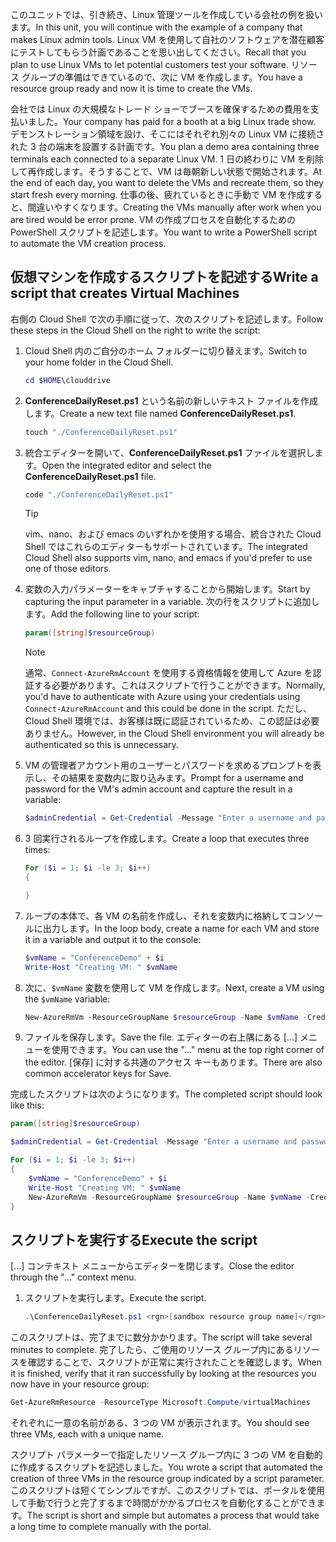 <span data-ttu-id="77e2f-101">このユニットでは、引き続き、Linux 管理ツールを作成している会社の例を扱います。</span><span class="sxs-lookup"><span data-stu-id="77e2f-101">In this unit, you will continue with the example of a company that makes Linux admin tools.</span></span> <span data-ttu-id="77e2f-102">Linux VM を使用して自社のソフトウェアを潜在顧客にテストしてもらう計画であることを思い出してください。</span><span class="sxs-lookup"><span data-stu-id="77e2f-102">Recall that you plan to use Linux VMs to let potential customers test your software.</span></span> <span data-ttu-id="77e2f-103">リソース グループの準備はできているので、次に VM を作成します。</span><span class="sxs-lookup"><span data-stu-id="77e2f-103">You have a resource group ready and now it is time to create the VMs.</span></span>

<span data-ttu-id="77e2f-104">会社では Linux の大規模なトレード ショーでブースを確保するための費用を支払いました。</span><span class="sxs-lookup"><span data-stu-id="77e2f-104">Your company has paid for a booth at a big Linux trade show.</span></span> <span data-ttu-id="77e2f-105">デモンストレーション領域を設け、そこにはそれぞれ別々の Linux VM に接続された 3 台の端末を設置する計画です。</span><span class="sxs-lookup"><span data-stu-id="77e2f-105">You plan a demo area containing three terminals each connected to a separate Linux VM.</span></span> <span data-ttu-id="77e2f-106">1 日の終わりに VM を削除して再作成します。そうすることで、VM は毎朝新しい状態で開始されます。</span><span class="sxs-lookup"><span data-stu-id="77e2f-106">At the end of each day, you want to delete the VMs and recreate them, so they start fresh every morning.</span></span> <span data-ttu-id="77e2f-107">仕事の後、疲れているときに手動で VM を作成すると、間違いやすくなります。</span><span class="sxs-lookup"><span data-stu-id="77e2f-107">Creating the VMs manually after work when you are tired would be error prone.</span></span> <span data-ttu-id="77e2f-108">VM の作成プロセスを自動化するための PowerShell スクリプトを記述します。</span><span class="sxs-lookup"><span data-stu-id="77e2f-108">You want to write a PowerShell script to automate the VM creation process.</span></span>

## <a name="write-a-script-that-creates-virtual-machines"></a><span data-ttu-id="77e2f-109">仮想マシンを作成するスクリプトを記述する</span><span class="sxs-lookup"><span data-stu-id="77e2f-109">Write a script that creates Virtual Machines</span></span>

<span data-ttu-id="77e2f-110">右側の Cloud Shell で次の手順に従って、次のスクリプトを記述します。</span><span class="sxs-lookup"><span data-stu-id="77e2f-110">Follow these steps in the Cloud Shell on the right to write the script:</span></span>

1. <span data-ttu-id="77e2f-111">Cloud Shell 内のご自分のホーム フォルダーに切り替えます。</span><span class="sxs-lookup"><span data-stu-id="77e2f-111">Switch to your home folder in the Cloud Shell.</span></span>

    ```powershell
    cd $HOME\clouddrive
    ```

1. <span data-ttu-id="77e2f-112">**ConferenceDailyReset.ps1** という名前の新しいテキスト ファイルを作成します。</span><span class="sxs-lookup"><span data-stu-id="77e2f-112">Create a new text file named **ConferenceDailyReset.ps1**.</span></span>

    ```powershell
    touch "./ConferenceDailyReset.ps1"
    ```

1. <span data-ttu-id="77e2f-113">統合エディターを開いて、**ConferenceDailyReset.ps1** ファイルを選択します。</span><span class="sxs-lookup"><span data-stu-id="77e2f-113">Open the integrated editor and select the **ConferenceDailyReset.ps1** file.</span></span>

    ```powershell
    code "./ConferenceDailyReset.ps1"
    ```
    > [!TIP]
    > <span data-ttu-id="77e2f-114">vim、nano、および emacs のいずれかを使用する場合、統合された Cloud Shell ではこれらのエディターもサポートされています。</span><span class="sxs-lookup"><span data-stu-id="77e2f-114">The integrated Cloud Shell also supports vim, nano, and emacs if you'd prefer to use one of those editors.</span></span>

1. <span data-ttu-id="77e2f-115">変数の入力パラメーターをキャプチャすることから開始します。</span><span class="sxs-lookup"><span data-stu-id="77e2f-115">Start by capturing the input parameter in a variable.</span></span> <span data-ttu-id="77e2f-116">次の行をスクリプトに追加します。</span><span class="sxs-lookup"><span data-stu-id="77e2f-116">Add the following line to your script:</span></span>

    ```powershell
    param([string]$resourceGroup)
    ```

    > [!NOTE]
    > <span data-ttu-id="77e2f-117">通常、`Connect-AzureRmAccount` を使用する資格情報を使用して Azure を認証する必要があります。これはスクリプトで行うことができます。</span><span class="sxs-lookup"><span data-stu-id="77e2f-117">Normally, you'd have to authenticate with Azure using your credentials using `Connect-AzureRmAccount` and this could be done in the script.</span></span> <span data-ttu-id="77e2f-118">ただし、Cloud Shell 環境では、お客様は既に認証されているため、この認証は必要ありません。</span><span class="sxs-lookup"><span data-stu-id="77e2f-118">However, in the Cloud Shell environment you will already be authenticated so this is unnecessary.</span></span>

1. <span data-ttu-id="77e2f-119">VM の管理者アカウント用のユーザーとパスワードを求めるプロンプトを表示し、その結果を変数内に取り込みます。</span><span class="sxs-lookup"><span data-stu-id="77e2f-119">Prompt for a username and password for the VM's admin account and capture the result in a variable:</span></span>

    ```powershell
    $adminCredential = Get-Credential -Message "Enter a username and password for the VM administrator."
    ```

1. <span data-ttu-id="77e2f-120">3 回実行されるループを作成します。</span><span class="sxs-lookup"><span data-stu-id="77e2f-120">Create a loop that executes three times:</span></span>

    ```powershell
    For ($i = 1; $i -le 3; $i++) 
    {

    }
    ```

1. <span data-ttu-id="77e2f-121">ループの本体で、各 VM の名前を作成し、それを変数内に格納してコンソールに出力します。</span><span class="sxs-lookup"><span data-stu-id="77e2f-121">In the loop body, create a name for each VM and store it in a variable and output it to the console:</span></span>

    ```powershell
    $vmName = "ConferenceDemo" + $i
    Write-Host "Creating VM: " $vmName
    ```

1. <span data-ttu-id="77e2f-122">次に、`$vmName` 変数を使用して VM を作成します。</span><span class="sxs-lookup"><span data-stu-id="77e2f-122">Next, create a VM using the `$vmName` variable:</span></span>

   ```powershell
   New-AzureRmVm -ResourceGroupName $resourceGroup -Name $vmName -Credential $adminCredential -Image UbuntuLTS
   ```

1. <span data-ttu-id="77e2f-123">ファイルを保存します。</span><span class="sxs-lookup"><span data-stu-id="77e2f-123">Save the file.</span></span> <span data-ttu-id="77e2f-124">エディターの右上隅にある [...] メニューを使用できます。</span><span class="sxs-lookup"><span data-stu-id="77e2f-124">You can use the "..." menu at the top right corner of the editor.</span></span> <span data-ttu-id="77e2f-125">[保存] に対する共通のアクセス キーもあります。</span><span class="sxs-lookup"><span data-stu-id="77e2f-125">There are also common accelerator keys for Save.</span></span>

<span data-ttu-id="77e2f-126">完成したスクリプトは次のようになります。</span><span class="sxs-lookup"><span data-stu-id="77e2f-126">The completed script should look like this:</span></span>

```powershell
param([string]$resourceGroup)

$adminCredential = Get-Credential -Message "Enter a username and password for the VM administrator."

For ($i = 1; $i -le 3; $i++)
{
    $vmName = "ConferenceDemo" + $i
    Write-Host "Creating VM: " $vmName
    New-AzureRmVm -ResourceGroupName $resourceGroup -Name $vmName -Credential $adminCredential -Image UbuntuLTS
}
```

## <a name="execute-the-script"></a><span data-ttu-id="77e2f-127">スクリプトを実行する</span><span class="sxs-lookup"><span data-stu-id="77e2f-127">Execute the script</span></span>

<span data-ttu-id="77e2f-128">[...] コンテキスト メニューからエディターを閉じます。</span><span class="sxs-lookup"><span data-stu-id="77e2f-128">Close the editor through the "..." context menu.</span></span>

1. <span data-ttu-id="77e2f-129">スクリプトを実行します。</span><span class="sxs-lookup"><span data-stu-id="77e2f-129">Execute the script.</span></span>

    ```powershell
    .\ConferenceDailyReset.ps1 <rgn>[sandbox resource group name]</rgn>
    ```
    
<span data-ttu-id="77e2f-130">このスクリプトは、完了までに数分かかります。</span><span class="sxs-lookup"><span data-stu-id="77e2f-130">The script will take several minutes to complete.</span></span> <span data-ttu-id="77e2f-131">完了したら、ご使用のリソース グループ内にあるリソースを確認することで、スクリプトが正常に実行されたことを確認します。</span><span class="sxs-lookup"><span data-stu-id="77e2f-131">When it is finished, verify that it ran successfully by looking at the resources you now have in your resource group:</span></span>

```powershell
Get-AzureRmResource -ResourceType Microsoft.Compute/virtualMachines
```

<span data-ttu-id="77e2f-132">それぞれに一意の名前がある、3 つの VM が表示されます。</span><span class="sxs-lookup"><span data-stu-id="77e2f-132">You should see three VMs, each with a unique name.</span></span>

<span data-ttu-id="77e2f-133">スクリプト パラメーターで指定したリソース グループ内に 3 つの VM を自動的に作成するスクリプトを記述しました。</span><span class="sxs-lookup"><span data-stu-id="77e2f-133">You wrote a script that automated the creation of three VMs in the resource group indicated by a script parameter.</span></span> <span data-ttu-id="77e2f-134">このスクリプトは短くてシンプルですが、このスクリプトでは、ポータルを使用して手動で行うと完了するまで時間がかかるプロセスを自動化することができます。</span><span class="sxs-lookup"><span data-stu-id="77e2f-134">The script is short and simple but automates a process that would take a long time to complete manually with the portal.</span></span>